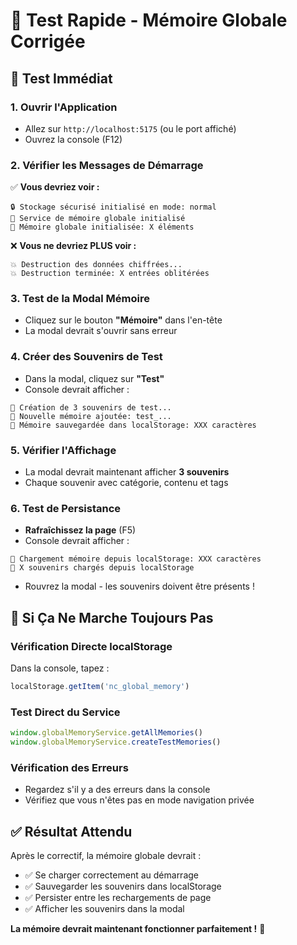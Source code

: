 # 🧠 Test Rapide - Mémoire Globale Corrigée

## 🎯 Test Immédiat

### 1. Ouvrir l'Application
- Allez sur `http://localhost:5175` (ou le port affiché)
- Ouvrez la console (F12)

### 2. Vérifier les Messages de Démarrage
✅ **Vous devriez voir :**
```
🔒 Stockage sécurisé initialisé en mode: normal
🧠 Service de mémoire globale initialisé
🧠 Mémoire globale initialisée: X éléments
```

❌ **Vous ne devriez PLUS voir :**
```
💥 Destruction des données chiffrées...
💥 Destruction terminée: X entrées oblitérées
```

### 3. Test de la Modal Mémoire
- Cliquez sur le bouton **"Mémoire"** dans l'en-tête
- La modal devrait s'ouvrir sans erreur

### 4. Créer des Souvenirs de Test
- Dans la modal, cliquez sur **"Test"**
- Console devrait afficher :
```
🧠 Création de 3 souvenirs de test...
🧠 Nouvelle mémoire ajoutée: test_...
🧠 Mémoire sauvegardée dans localStorage: XXX caractères
```

### 5. Vérifier l'Affichage
- La modal devrait maintenant afficher **3 souvenirs**
- Chaque souvenir avec catégorie, contenu et tags

### 6. Test de Persistance
- **Rafraîchissez la page** (F5)
- Console devrait afficher :
```
🧠 Chargement mémoire depuis localStorage: XXX caractères
🧠 X souvenirs chargés depuis localStorage
```
- Rouvrez la modal - les souvenirs doivent être présents !

## 🐛 Si Ça Ne Marche Toujours Pas

### Vérification Directe localStorage
Dans la console, tapez :
```javascript
localStorage.getItem('nc_global_memory')
```

### Test Direct du Service
```javascript
window.globalMemoryService.getAllMemories()
window.globalMemoryService.createTestMemories()
```

### Vérification des Erreurs
- Regardez s'il y a des erreurs dans la console
- Vérifiez que vous n'êtes pas en mode navigation privée

## ✅ Résultat Attendu
Après le correctif, la mémoire globale devrait :
- ✅ Se charger correctement au démarrage
- ✅ Sauvegarder les souvenirs dans localStorage
- ✅ Persister entre les rechargements de page
- ✅ Afficher les souvenirs dans la modal

**La mémoire devrait maintenant fonctionner parfaitement !** 🚀

